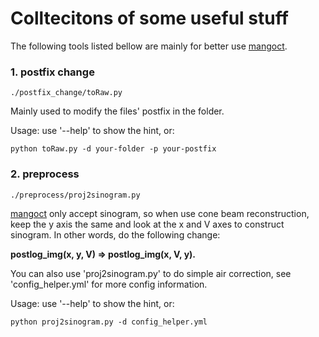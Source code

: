 # Colltecitons of some useful stuff
The following tools listed bellow are mainly for better use [mangoct](https://github.com/ustcfdm/mangoct).
### 1. postfix change
```angular2html
./postfix_change/toRaw.py
```
Mainly used to modify the files' postfix in the folder.

Usage: use '--help' to show the hint, or:
```angular2html
python toRaw.py -d your-folder -p your-postfix
```
### 2. preprocess
```angular2html
./preprocess/proj2sinogram.py
```
[mangoct](https://github.com/ustcfdm/mangoct) only accept sinogram, so when use cone beam reconstruction, keep the y axis the same and look at the x and V axes to construct sinogram. In other words, do the following change:

**postlog_img(x, y, V) => postlog_img(x, V, y).**

You can also use 'proj2sinogram.py' to do simple air correction, see 'config_helper.yml' for more config information.

Usage: use '--help' to show the hint, or:
```angular2html
python proj2sinogram.py -d config_helper.yml
```